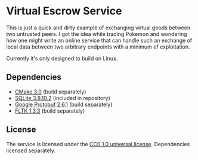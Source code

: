 # Virtual Escrow Service

This is just a quick and dirty example of exchanging virtual goods between two untrusted peers. I got the idea while trading Pokemon and wondering how one might write
an online service that can handle such an exchange of local data between two arbitrary endpoints with a minimum of exploitation.

Currently it's only designed to build on Linux.

## Dependencies

 * [CMake 3.0](http://www.cmake.org/) (build separately)
 * [SQLite 3.8.10.2](https://www.sqlite.org/) (included in repository)
 * [Google Protobuf 2.6.1](https://github.com/google/protobuf) (build separately)
 * [FLTK 1.3.3](http://www.fltk.org/index.php) (build separately)

## License

The service is licensed under the [CC0 1.0 universal license](LICENSE.md). Dependencies licensed separately.